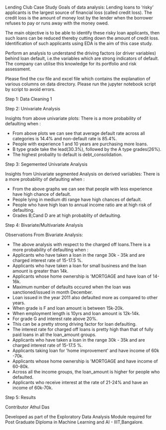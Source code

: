 Lending Club Case Study
Goals of data analysis:
Lending loans to ‘risky’ applicants is the largest source of financial loss
(called credit loss). The credit loss is the amount of money lost by the lender 
when the borrower refuses to pay or runs away with the money owed.  

The main objective is to be able to identify these risky loan applicants, 
then such loans can be reduced thereby cutting down the amount of credit loss. 
Identification of such applicants using EDA is the aim of this case study.   

Perform an analysis to understand the driving factors (or driver variables)
behind loan default, i.e.the variables which are strong indicators of default.  
The company can utilise this knowledge for its portfolio and risk assessment. 


Please find the csv file and excel file which contains the explanation of various columns on data 
directory.
Please run the jupyter notebook script by script to avoid errors.


Step 1: Data Cleaning 1

Step 2: Univariate Analysis

Insights from above univariate plots:
There is a more probability of defaulting when :
* From above plots we can see that average default rate across all categories is 14.4% and non-default rate is 85.4%.
* People with experience 1 and 10 years are purchasing more loans.
* B type grade take the lead(30.3%), followed by the A type grades(26%).
* The highest probality to default is debt_consolidation.


Step 3: Segemented Univariate Analysis

Insights from Univariate segmented Analysis on derived variiables:
There is a more probability of defaulting when :
* From the above graphs we can see that people with less experience have high chance of default.
* People lying in medium dti range have high chances of default.
* People who have high loan to annual income ratio are at high risk of defaulting.
* Grades B,Cand D are at high probablity of defaulting.


Step 4: Bivariate/Multivariate Analysis

Observations From Bivariate Analysis:
* The above analysis with respect to the charged off loans.There is a more probability of defaulting when :
* Applicants who have taken a loan in the range 30k - 35k and are charged interest rate of 15-17.5 %.
* Applicants who have taken a loan for small business and the loan amount is greater than 14k.
* Applicants whose home ownership is 'MORTGAGE and have loan of 14-16k.
* Maximum number of defaults occured when the loan was sanctioned/issued in month December.
* Loan issued in the year 2011 also defaulted more as compared to other years.
* When grade is F and loan amount is between 15k-20k.
* When employment length is 10yrs and loan amount is 12k-14k.
* For grade G and interest rate above 20%.
* This can be a pretty strong driving factor for loan defaulting.
* The interest rate for charged off loans is pretty high than that of fully paid loans in all the loan_amount groups.
* Applicants who have taken a loan in the range 30k - 35k and are charged interest rate of 15-17.5 %.
* Applicants taking loan for 'home improvement' and have income of 60k -70k.
* Applicants whose home ownership is 'MORTGAGE and have income of 60-80k.
* Across all the income groups, the loan_amount is higher for people who defaulted.
* Applicants who receive interest at the rate of 21-24% and have an income of 60k-70k.


Step 5: Results

Contributor
Athul Das

Developed as part of the Exploratory Data Analysis Module required for Post Graduate Diploma in Machine Learning and AI - IIIT,Bangalore.